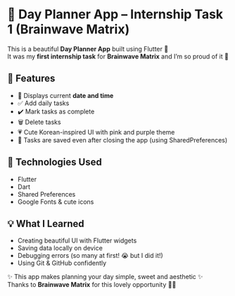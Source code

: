# 🌸 Day Planner App – Internship Task 1 (Brainwave Matrix)

This is a beautiful **Day Planner App** built using Flutter 🌷  
It was my **first internship task** for **Brainwave Matrix** and I’m so proud of it 💖

## 📝 Features
- 📅 Displays current **date and time**
- ✅ Add daily tasks
- ✔️ Mark tasks as complete
- 🗑️ Delete tasks
- 💗 Cute Korean-inspired UI with pink and purple theme
- 💾 Tasks are saved even after closing the app (using SharedPreferences)

## 🎨 Technologies Used
- Flutter
- Dart
- Shared Preferences
- Google Fonts & cute icons

## 💡 What I Learned
- Creating beautiful UI with Flutter widgets
- Saving data locally on device
- Debugging errors (so many at first! 😭 but I did it!)
- Using Git & GitHub confidently



✨ This app makes planning your day simple, sweet and aesthetic ✨  
Thanks to **Brainwave Matrix** for this lovely opportunity 💼🌟
